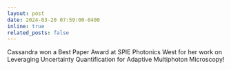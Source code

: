 ```yaml
---
layout: post
date: 2024-03-20 07:59:00-0400
inline: true
related_posts: false
---
```


Cassandra won a Best Paper Award at SPIE Photonics West for her work on Leveraging Uncertainty Quantification for Adaptive Multiphoton Microscopy! 
